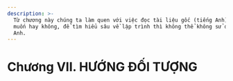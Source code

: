 ```yaml
---
description: >-
  Từ chương này chúng ta làm quen với việc đọc tài liệu gốc (tiếng Anh) vì dù
  muốn hay không, để tìm hiểu sâu về lập trình thì không thể không sử dụng tiếng
  Anh.
---
```


# Chương VII. HƯỚNG ĐỐI TƯỢNG

